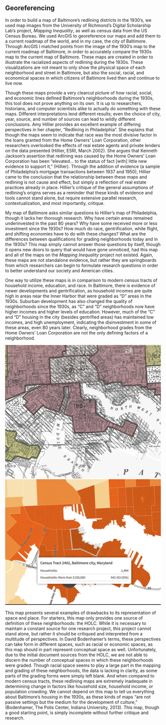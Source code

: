 ## Georeferencing

In order to build a map of Baltimore’s redlining districts in the 1930’s, we used map images from the University of Richmond’s Digital Scholarship Lab’s project, *Mapping Inequality*, as well as census data from the US Census Bureau. We used ArcGIS to georeference our maps and add them to a current roadmap of the world, and in my case, the city of Baltimore. Through ArcGIS I matched points from the image of the 1930’s map to the current roadmap of Baltimore, in order to accurately compare the 1930s map to the current map of Baltimore. These maps are created in order to illustrate the racialized aspects of redlining during the 1930s. These visualizations are not meant to only show the physical space of each neighborhood and street in Baltimore, but also the social, racial, and economical spaces in which citizens of Baltimore lived then and continue to live now. 

Though these maps provide a very clearcut picture of how racial, social, and economic lines defined Baltimore’s neighborhoods during the 1930s, this tool does not prove anything on its own. It is up to researchers, historians, and computer scientists alike to actually do something with these maps. Different interpretations lend different results; even the choice of city, year, source, and number of sources can lead to wildly different conclusions. Amy Hillier provides an excellent example of differing perspectives in her chapter, “Redlining in Philadelphia”. She explains that though the maps seem to indicate that race was the most divisive factor in the loans granted from the Home Owners’ Loan Corporation, other researchers overlooked the effects of real estate agents and private lenders on the data presented (Hillier, ESRI, March 2002). She argues that Kenneth Jackson’s assertion that redlining was caused by the Home Owners’ Loan Corporation has been “elevated… to the status of fact [with] little new evidence to support it,” (Hillier). Through the addition of evidence (a sample of Philadelphia’s mortgage transactions between 1937 and 1950), Hillier came to the conclusion that the relationship between these maps and redlining is not cause and effect, but simply a reflection of real estate practices already in place. Hillier’s critique of the general assumptions of redlining’s origins serves as a reminder that these kinds of evidence and tools cannot stand alone, but require extensive parallel research, contextualization, and most importantly, critique. 

My map of Baltimore asks similar questions to Hillier’s map of Philadelphia, though it lacks her thorough research. Why have certain areas remained underinvested in the past 80 years? Why have some received more or less investment since the 1930s? How much do race, gentrification, white flight, and shifting economies have to do with these changes? What are the differences between qualifications for grading neighborhoods today and in the 1930s? This map simply cannot answer those questions by itself, though it opens new doors to query that would have gone unnoticed, had this map and all of the maps on the *Mapping Inequality* project not existed. Again, these maps are not standalone evidence, but rather they are springboards from which researchers can begin to formulate research questions in order to better understand our society and American cities. 

One way to utilize these maps is in comparison to modern census tracts of household income, education, and race. In Baltimore, there is evidence of newer developments and gentrification, as household incomes are quite high in areas near the Inner Harbor that were graded as “D” areas in the 1930s. Suburban development has also changed the quality of neighborhoods since the 1930s, as “C” and “D” neighborhoods now have higher incomes and higher levels of education. However, much of the “C” and “D” housing in the city (besides gentrified areas) has maintained low incomes, and high unemployment, indicating the disinvestment in some of these areas, even 80 years later. Clearly, neighborhood grades from the Home Owners’ Loan Corporation are not the only defining factors of a neighborhood. 

![1930s Map](https://github.com/introdh/intro-dh-cnoppenberger/blob/master/Screen%20Shot%202017-11-09%20at%203.29.14%20PM.jpg) ![Social Explorer Income above $100,000](https://github.com/introdh/intro-dh-cnoppenberger/blob/master/Screen%20Shot%202017-11-09%20at%203.29.01%20PM.png)

This map presents several examples of drawbacks to its representation of space and place. For starters, this map only provides one source of definition of these neighborhoods: the HOLC. While it is necessary to maintain a constant source for one research project, this project cannot stand alone, but rather it should be critiqued and interpreted from a multitude of perspectives. In David Bodenhamer’s terms, these perspectives can take form in different spaces, such as racial or economic spaces, as this map should in part represent conceptual space as well. Unfortunately, due to the initial document sources from the HOLC, we are not able to discern the number of conceptual spaces in which these neighborhoods were graded. Though racial space seems to play a large part in the mapping and grading of these neighborhoods, the data is lacking in clarity, as some parts of the grading forms were simply left blank. And when compared to modern census tracts, these redlining maps are extremely inadequate in determining change in factors like household size, household income, or population crowding. We cannot depend on this map to tell us everything about Baltimore’s housing in the 1930s, as these kinds of maps “are not passive settings but the medium for the development of culture,” (Bodenhamer, The Polis Center, Indiana University, 2013). This map, though a good starting point, is simply incomplete without further critique and research. 
